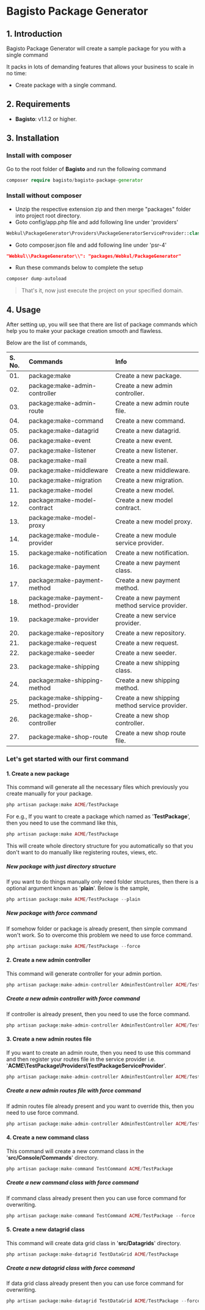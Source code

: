 # Bagisto Package Generator

## 1. Introduction

Bagisto Package Generator will create a sample package for you with a single command

It packs in lots of demanding features that allows your business to scale in no time:

* Create package with a single command.

## 2. Requirements

* **Bagisto**: v1.1.2 or higher.

## 3. Installation

### Install with composer

Go to the root folder of **Bagisto** and run the following command

~~~php
composer require bagisto/bagisto-package-generator
~~~

### Install without composer

* Unzip the respective extension zip and then merge "packages" folder into project root directory.
* Goto config/app.php file and add following line under 'providers'

~~~php
Webkul\PackageGenerator\Providers\PackageGeneratorServiceProvider::class
~~~

* Goto composer.json file and add following line under 'psr-4'

~~~json
"Webkul\\PackageGenerator\\": "packages/Webkul/PackageGenerator"
~~~

* Run these commands below to complete the setup

~~~php
composer dump-autoload
~~~

> That's it, now just execute the project on your specified domain.

## 4. Usage

After setting up, you will see that there are list of package commands which help you to make your package creation smooth and flawless.

Below are the list of commands,

| S. No. | Commands                               | Info                                           |
| :----- | :------------------------------------- | :--------------------------------------------- |
| 01.    | package:make                           | Create a new package.                          |
| 02.    | package:make-admin-controller          | Create a new admin controller.                 |
| 03.    | package:make-admin-route               | Create a new admin route file.                 |
| 04.    | package:make-command                   | Create a new command.                          |
| 05.    | package:make-datagrid                  | Create a new datagrid.                         |
| 06.    | package:make-event                     | Create a new event.                            |
| 07.    | package:make-listener                  | Create a new listener.                         |
| 08.    | package:make-mail                      | Create a new mail.                             |
| 09.    | package:make-middleware                | Create a new middleware.                       |
| 10.    | package:make-migration                 | Create a new migration.                        |
| 11.    | package:make-model                     | Create a new model.                            |
| 12.    | package:make-model-contract            | Create a new model contract.                   |
| 13.    | package:make-model-proxy               | Create a new model proxy.                      |
| 14.    | package:make-module-provider           | Create a new module service provider.          |
| 15.    | package:make-notification              | Create a new notification.                     |
| 16.    | package:make-payment                   | Create a new payment class.                    |
| 17.    | package:make-payment-method            | Create a new payment method.                   |
| 18.    | package:make-payment-method-provider   | Create a new payment method service provider.  |
| 19.    | package:make-provider                  | Create a new service provider.                 |
| 20.    | package:make-repository                | Create a new repository.                       |
| 21.    | package:make-request                   | Create a new request.                          |
| 22.    | package:make-seeder                    | Create a new seeder.                           |
| 23.    | package:make-shipping                  | Create a new shipping class.                   |
| 24.    | package:make-shipping-method           | Create a new shipping method.                  |
| 25.    | package:make-shipping-method-provider  | Create a new shipping method service provider. |
| 26.    | package:make-shop-controller           | Create a new shop controller.                  |
| 27.    | package:make-shop-route                | Create a new shop route file.                  |

### Let's get started with our first command

#### 1. Create a new package

This command will generate all the necessary files which previously you create manually for your package.

~~~php
php artisan package:make ACME/TestPackage
~~~

For e.g., If you want to create a package which named as '**TestPackage**', then you need to use the command like this,

~~~php
php artisan package:make ACME/TestPackage
~~~

This will create whole directory structure for you automatically so that you don't want to do manually like registering routes, views, etc.

##### New package with just directory structure

If you want to do things manually only need folder structures, then there is a optional argument known as '**plain**'. Below is the sample,

~~~php
php artisan package:make ACME/TestPackage --plain
~~~

##### New package with force command

If somehow folder or package is already present, then simple command won't work. So to overcome this problem we need to use force command.

~~~php
php artisan package:make ACME/TestPackage --force
~~~

#### 2. Create a new admin controller

This command will generate controller for your admin portion.

~~~php
php artisan package:make-admin-controller AdminTestController ACME/TestPackage
~~~

##### Create a new admin controller with force command

If controller is already present, then you need to use the force command.

~~~php
php artisan package:make-admin-controller AdminTestController ACME/TestPackage --force
~~~

#### 3. Create a new admin routes file

If you want to create an admin route, then you need to use this command and then register your routes file in the service provider i.e. '**ACME\TestPackage\Providers\TestPackageServiceProvider**'.

~~~php
php artisan package:make-admin-controller AdminTestController ACME/TestPackage
~~~

##### Create a new admin routes file with force command

If admin routes file already present and you want to override this, then you need to use force command.

~~~php
php artisan package:make-admin-controller AdminTestController ACME/TestPackage --force
~~~

#### 4. Create a new command class

This command will create a new command class in the '**src/Console/Commands**' directory.

~~~php
php artisan package:make-command TestCommand ACME/TestPackage
~~~

##### Create a new command class with force command

If command class already present then you can use force command for overwriting.

~~~php
php artisan package:make-command TestCommand ACME/TestPackage --force
~~~

#### 5. Create a new datagrid class

This command will create data grid class in '**src/Datagrids**' directory.

~~~php
php artisan package:make-datagrid TestDataGrid ACME/TestPackage
~~~

##### Create a new datagrid class with force command

If data grid class already present then you can use force command for overwriting.

~~~php
php artisan package:make-datagrid TestDataGrid ACME/TestPackage --force
~~~
